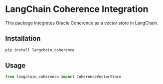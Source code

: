 # LangChain Coherence Integration

This package integrates Oracle Coherence as a vector store in LangChain.

## Installation

```bash
pip install langchain_coherence
```

## Usage

```python
from langchain_coherence import CoherenceVectorStore
```

